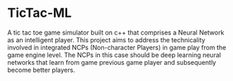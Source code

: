 # TicTac-ML
A tic tac toe game simulator built on c++ that comprises a Neural Network as an intelligent player. 
This project aims to address the technicality involved in integrated NCPs (Non-character Players) in
game play from the game engine level. The NCPs in this case should be deep learning neural networks that learn from 
game previous game player and subsequently become better players.
